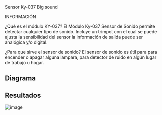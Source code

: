 Sensor Ky-037 Big sound 

INFORMACIÓN

¿Qué es el módulo KY-037?
El Módulo Ky-037 Sensor de Sonido  permite detectar cualquier tipo de sonido. Incluye un trimpot con el cual se puede ajusta la sensibilidad del sensor la información de salida puede ser analógica y/o digital.

¿Para que sirve el sensor de sonido?
El sensor de sonido es útil para para encender o apagar alguna lampara, para detector de ruido en algún lugar de trabajo u hogar.


<h2> Diagrama </h2>

<h2> Resultados </h2>




![image](Ky-037.gif)

